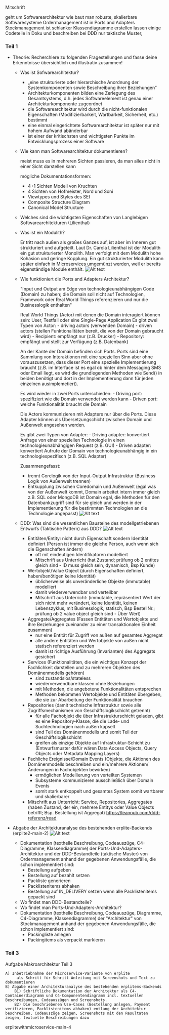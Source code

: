 Mitschrift

geht um Softwarearchitektur
wie baut man robuste, skalierbare Softwaresysteme
Ordermanagement ist in Ports and Adapters
Stockmanagement ist schlanker
Klassendiagramme erstellen lassen
einige Codeteile in Doku und beschreiben
bei DDD nur taktische Muster, 
  
### Teil 1  
- Theorie: Recherchiere zu folgenden Fragestellungen und fasse deine Erkenntnisse übersichtlich und illustrativ zusammen!
    - Was ist Sofwarearchitektur?

        - „eine strukturierte oder hierarchische Anordnung der Systemkomponenten sowie Beschreibung ihrer Beziehungen“
        - Architekturkomponenten bilden eine Zerlegung des Gesamtsystems, d.h. jedes Softwareelement ist genau einer Architekturkomponente zugeordnet
        - die Softwarearchitektur wird durch die nicht-funktionalen Eigenschaften (Modifizierbarkeit, Wartbarkeit, Sicherheit, etc.) bestimmt
        - eine einmal eingerichtete Softwarearchitektur ist später nur mit hohem Aufwand abänderbar
        - ist einer der kritischsten und wichtigsten Punkte im Entwicklungsprozess einer Software

    - Wie kann man Softwarearchitektur dokumentieren?

       meist muss es in mehreren Sichten passieren, da man alles nicht in einer Sicht darstellen kann

       mögliche Dokumentationsformen:
        - 4+1 Sichten Modell von Kruchten
        - 4 Sichten von Hofmeister, Nord und Soni
        - Viewtypes und Styles des SEI 
        - Composite Structure Diagram
        - Canonical Model Structure

    - Welches sind die wichtigsten Eigenschaften von Langlebigen Softwarearchitekturen (Lilienthal)

    - Was ist ein Modulith?
        
        Er tritt nach außen als großes Ganzes auf, ist aber im Inneren gut strukturiert und aufgeteilt.
        Laut Dr. Carola Lilienthal ist der Modulith ein gut strukturierter Monolith. Man verfolgt mit dem Modulith hohe Kohäsion und geringe Kopplung.
        Ein gut strukturierter Modulith kann später einfach in Microservices umgemünzt werden, weil er bereits eigenständige Module enthält.
        ![Alt text](pics/lilienthal_microservices_6.jpg)

    - Wie funktioniert die Ports and Adapters Architektur?

        "Input und Output am Edge von technologieunabhängigen Code (Domain) zu haben; die Domain soll nicht auf Technologien, Framework oder Real World Things referenzieren und nur die Businesslogik enthalten"
        
        Real World Things (Actor) mit denen die Domain interagiert können sein: User, Testfall oder eine Single-Page Application
        Es gibt zwei Typen von Actor: 
            - driving actors (verwenden Domain)
            - driven actors (stellen Funktionalitäten bereit, die von der Domain gebraucht wird)
                - Recipient: empfängt nur (z.B. Drucker)
                - Repository: empfängt und stellt zur Verfügung (z.B. Datenbank)

        An der Kante der Domain befinden sich Ports. Ports sind eine Sammlung von Interaktionen mit eine speziellen Sinn aber ohne vorauszusetzen, dass dieser Port eine spezielle Implementierung braucht (z.B. im Interface ist es egal ob hinter dem Messaging SMS oder Email liegt, es wird die grundlegenden Methoden wie Send() in beiden benötigt und dort in der Implementierung dann für jeden einzelnen ausimplemetiert).

        Es wird wieder in zwei Ports unterschieden:
            - Driving port: spezifiziert wie die Domain verwendet werden kann
            - Driven port: welche Funktionalität braucht die Domain

        Die Actors kommunizieren mit Adapters nur über die Ports. Diese Adapter können als Übersetzungschicht zwischen Domain und Außenwelt angesehen werden.

        Es gibt zwei Typen von Adapter:
            - Driving adapter: konvertiert Anfrage von einer speziellen Technologie in einen technologieunabhängigen Request (z.B. GUI)
            - Driven adapter: konvertiert Aufrufe der Domain von technologieunabhängig in ein technologiespezifisch (z.B. SQL Adapter)

        Zusammengefasst:
        - trennt Corelogik von der Input-Output Infrastruktur (Business Logik von Außenwelt trennen)
        - Entkupplung zwischen Coredomain und Außenwelt (egal was von der Außenwelt kommt, Domain arbeitet intern immer gleich z.B. SQL oder MongoDB ist Domain egal, die Methoden für den Datenbankzugriff sind für sie gleich und werden in der Implementierung für die bestimmten Technologien an die Technologie angepasst)
        ![Alt text](pics/hexagonal.png)

    - DDD: Was sind die wesentlichen Bausteine des modellgetriebenen Entwurfs (Taktische Pattern) aus DDD?
    ![Alt text](pics/DomainDrivenDesign_map.png)
        - Entitäten/Entity: nicht durch Eigenschaft sondern Identität definiert (Person ist immer die gleiche Person, auch wenn sich die Eigenschaften ändern)
            - oft mit eindeutigen Identifikatoren modelliert 
            - Mitschrift aus Unterricht (hat Zustand; prüfung ob 2 entites gleich sind - ID muss gleich sein, dynamisch, Bsp Kunde)
        - Wertobjekt/Value Object (durch Eigenschaften definiert, haben/benötigen keine Identität)
            -  üblicherweise als unveränderliche Objekte (immutable) modelliert
            - damit wiederverwendbar und verteilbar
            - Mitschrift aus Unterricht: (immutable, repräsentiert Wert der sich nicht mehr verändert, keine Identität, keinen Lebenszyklus, mit Businesslogik, statisch, Bsp BestellNr.; prüfung ob 2 value object gleich sind - Über Wert)
        - Aggregate/Aggregates (Fassen Entitäten und Wertobjekte und ihre Beziehungen zueinander zu einer transaktionalen Einheit zusammen)
            - nur eine Entität für Zugriff von außen auf gesamtes Aggregat
            - alle andere Entitäten und Wertobjekte von außen nicht statisch referenziert werden
            - damit ist richtige Ausführung (Invarianten) des Aggregats gesichert
        - Services (Funktionalitäten, die ein wichtiges Konzept der Fachlichkeit darstellen und zu mehreren Objekten des Domänenmodells gehören)
            - sind zustandslos/stateless
            - wiederverwendbare klassen ohne Beziehungen
            - mit Methoden, die angebotene Funktionalitäten entsprechen
            - Methoden bekommen Wertobjekte und Entitäten übergeben, die sie zur Abarbeitung der Funktionalität brauchen
        - Repositories (damit technische Infrastruktur sowie alle Zugriffsmechanismen von Geschäftslogikschicht getrennt)
            - für alle Fachobjekt die über Infrastrukturschicht geladen, gibt es eine Repository-Klasse, die die Lade- und Suchtechnologien nach außen kapselt
            - sind Teil des Domänenmodells und somit Teil der Geschäftslogikschicht
            - greifen als einzige Objekte auf Infrastruktur-Schicht zu (Entwurfsmuster dafür wären Data Access Objects, Query Objects oder Metadata Mapping Layers)
        - Fachliche Ereignisse/Domain Events (Objekte, die Aktionen des Domänenmodells beschreiben und ein/mehrere Aktionen/Änderungen in Fachobjekten bewirken)
            - ermöglichen Modellierung von verteilten Systemen
            - Subsysteme kommunizieren ausschließlich über Domain Events
            - somit stark entkoppelt und gesamtes System somit wartbarer und skalierbarer
        - Mitschrift aus Unterricht: Service, Repositories, Aggregates (haben Zustand, der ein, mehrere Entitys oder Value Objects betrifft; Bsp. Bestellung ist Aggregat)
        https://leanpub.com/ddd-referenz/read

- Abgabe der Architekturanalyse des bestehenden erplite-Backends (erplite2-main-2)
![Alt text](pics/erplite-main2-sequencediagramm.png)
    - Dokumentation (texthelle Beschreibung, Codeauszüge, C4-Diagramme, Klassendiagramme) der Ports-Und-Adapters-Architektur und der DDD-Bestandteile (taktische Muster) von Ordermanagement anhand der gegebenen Anwendungsfälle, die schon implementiert sind:
        - Bestellung aufgeben
        - Bestellung auf bezahlt setzen
        - Packliste generieren
        - Packlistenitems abhaken
        - Bestellung auf IN_DELIVERY setzen wenn alle Packlistenitems gepackt sind
    - Wo findet man DDD-Bestandteile?
    - Wo findet man Ports-Und-Adapters-Architektur?
    - Dokumentation (texthelle Beschreibung, Codeauszüge, Diagramme, C4-Diagramme, Klassendiagramme) der "Architektur" von Stockmanagement anhand der gegebenen Anwendungsfälle, die schon implementiert sind:
        - Packingliste anlegen
        - Packingitems als verpackt markieren


### Teil 3
Aufgabe Makroarchitektur Teil 3

    A) Inbetriebnahme der Microservice-Variante von erplite
         als Schritt für Schritt-Anleitung mit Screenshots und Text zu dokumentieren
    B) Abgabe einer Architekturanalyse des bestehenden erplitems-Backends
        B1) Schriftliche Dokumentation der Architektur als C4-Containerdiagramm und C4-Componentendiagramm incl. textuellen Beschreibungen, Codeauszügen und Screenshots.
        B2) Die beschriebenen Use-Cases (Bestellung anlegen, Payment verifizieren, Packlistenitems abhaken) entlang der Architektur beschreiben, Codeauszüge zeigen, Screenshots mit den Resultaten zeigen, textuelle Beschreibungen dazu
erplitewithmicroservice-main-4